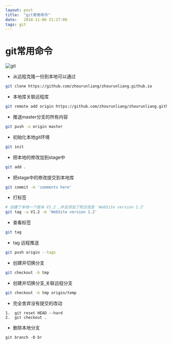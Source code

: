 ```yaml
---
layout: post
title:  "git常用命令"
date:   2018-11-06 21:27:00
tags: git
---
```


# git常用命令

![git](/assets/img/blog/git.png)

- 从远程克隆一份到本地可以通过
```bash
git clone https://github.com/zhourunliang/zhourunliang.github.io
```

- 本地库关联远程库
```bash
git remote add origin https://github.com/zhourunliang/zhourunliang.github.io
```

- 推送master分支的所有内容
```bash
git push -u origin master
```

- 初始化本地git环境
```bash
git init
```

- 把本地的修改加到stage中
```bash
git add . 
```

- 把stage中的修改提交到本地库
```bash
git commit -m 'comments here'
```

- 打标签
```bash
# 创建了本地一个版本 V1.2 ,并且添加了附注信息 'WebSite version 1.2' 
git tag -a V1.2 -m 'WebSite version 1.2'
```

- 查看标签
```bash
git tag
```
- tag 远程推送
```bash
git push origin --tags
```

- 创建并切换分支
```bash
git checkout -b tmp
```

- 创建并切换分支,关联远程分支
```bash
git checkout -b tmp origin/temp
```

- 完全舍弃没有提交的改动
```
1.  git reset HEAD --hard
2.  git checkout .
```

- 删除本地分支
```
git branch -D br
```